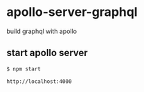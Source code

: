 # apollo-server-graphql

build graphql with apollo

## start apollo server

```bash 
$ npm start
```

```bash
http://localhost:4000
```
